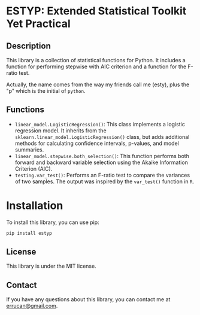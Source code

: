 # ESTYP: Extended Statistical Toolkit Yet Practical

## Description

This library is a collection of statistical functions for Python. It includes a function for performing stepwise with AIC criterion and a function for the F-ratio test.

Actually, the name comes from the way my friends call me (esty), plus the "p" which is the initial of `python`.

## Functions

* `linear_model.LogisticRegression()`: This class implements a logistic regression model. It inherits from the `sklearn.linear_model.LogisticRegression()` class, but adds additional methods for calculating confidence intervals, p-values, and model summaries.
* `linear_model.stepwise.both_selection()`: This function performs both forward and backward variable selection using the Akaike Information Criterion (AIC). 
* `testing.var_test()`: Performs an F-ratio test to compare the variances of two samples. The output was inspired by the `var_test()` function in `R`.

# Installation

To install this library, you can use pip:

```bash
pip install estyp
```

## License

This library is under the MIT license.

## Contact

If you have any questions about this library, you can contact me at [errucan@gmail.com](mailto:errucan@gmail.com).
